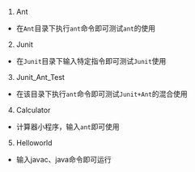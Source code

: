
1. Ant
  -  在```Ant```目录下执行```ant```命令即可测试```ant```的使用
2. Junit
  -  在```Junit```目录下输入特定指令即可测试```Junit```使用
3. Junit_Ant_Test
  -  在该目录下执行```ant```命令即可测试```Junit+Ant```的混合使用
4. Calculator
  -  计算器小程序，输入```ant```即可使用
 5. Helloworld
   - 输入javac、java命令即可运行
